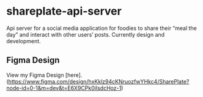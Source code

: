# shareplate-api-server

Api server for a social media application for foodies to share their “meal the day” and interact with other users’ posts. Currently design and development.

## Figma Design

View my Figma Design [here].(https://www.figma.com/design/hxKklz94cKNruozfwYHkc4/SharePlate?node-id=0-1&m=dev&t=E6X9CPk0iIsdcHoz-1)

